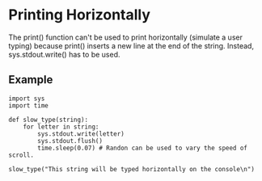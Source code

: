 # Printing Horizontally

The print() function can't be used to print horizontally (simulate a user 
typing) because print() inserts a new line at the end of the string. Instead, 
sys.stdout.write() has to be used.


## Example

    import sys
    import time
    
    def slow_type(string):
        for letter in string:
            sys.stdout.write(letter)
            sys.stdout.flush()
            time.sleep(0.07) # Randon can be used to vary the speed of scroll.

    slow_type("This string will be typed horizontally on the console\n")
